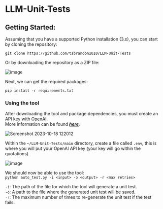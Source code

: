 # LLM-Unit-Tests
 
## Getting Started:

Assuming that you have a supported Python installation (3.x), you can start by 
cloning the repository:
```
git clone https://github.com/tsbrandon1010/LLM-Unit-Tests
```
Or by downloading the repository as a ZIP file:

![image](https://github.com/tsbrandon1010/LLM-Unit-Tests/assets/15933213/efc1e196-8241-42e2-a369-0fa743dc5d25)


Next, we can get the required packages:

```
pip install -r requirements.txt
```

### Using the tool
After downloading the tool and package dependencies, you must create an API key with [OpenAI](https://openai.com/).
<br>More information can be found ***[here](https://elephas.app/blog/how-to-create-openai-api-keys-cl5c4f21d281431po7k8fgyol0)***.

![Screenshot 2023-10-18 122012](https://github.com/tsbrandon1010/LLM-Unit-Tests/assets/15933213/e079c7ad-2e7c-4ced-add5-457aecf3e68f)

Within the ```~/LLM-Unit-Tests/main``` directory, create a file called ```.env```, this is where you will put your OpenAI API key (your key will go within the quotations).

![image](https://github.com/tsbrandon1010/LLM-Unit-Tests/assets/15933213/9ac8d712-a72f-4690-8341-2f2ddca2c4e9)

We should now be able to use the tool:
<br>```python auto_test.py -i <input> -o <output> -r <max retries>```

```-i```: The path of the file for which the tool will generate a unit test.
<br>```-o```: A path to the file where the generated unit test will be saved.
<br>```-r```: The maximum number of times to re-generate the unit test if the test fails.
